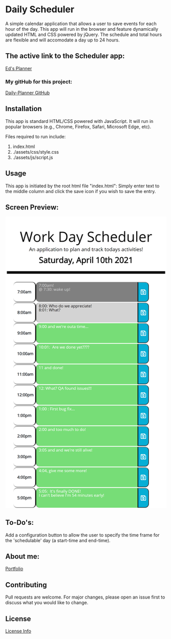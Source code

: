 # Daily Scheduler

A simple calendar application that allows a user to save events for each hour of the day.  This app will run in the browser and feature dynamically updated HTML and CSS powered by jQuery.  The schedule and total hours are flexible and will accomodate a day up to 24 hours.

## The active link to the Scheduler app:
[Ed's Planner](https://jeminick.github.io/Daily-Planner//)
### My gitHub for this project:
[Daily-Planner GitHub](https://github.com/JEMinick/Daily-Planner)

## Installation

This app is standard HTML/CSS powered with JavaScript.  It will run in popular browsers (e.g., Chrome, Firefox, Safari, Microsoft Edge, etc).

Files required to run include:
   1) index.html
   2) ./assets/css/style.css
   3) ./assets/js/script.js

## Usage

This app is initiated by the root html file "index.html":  Simply enter text to the middle column and click the save icon if you wish to save the entry.

## Screen Preview:
![Screen shot:](./assets/images/DailyPlanner.png?raw=true)

## To-Do's:
Add a configuration button to allow the user to specify the time frame for the 'schedulable' day (a start-time and end-time).

## About me:
[Portfolio](https://jeminick.github.io/JEM-Portfolio/)

## Contributing
Pull requests are welcome. For major changes, please open an issue first to discuss what you would like to change.

## License
[License Info](./LICENSE)